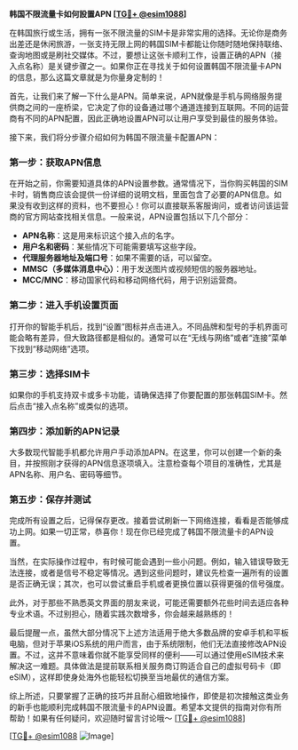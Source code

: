 **韩国不限流量卡如何設置APN [[TG💪+ @esim1088](https://t.me/s/esim1088)]**

在韩国旅行或生活，拥有一张不限流量的SIM卡是非常实用的选择。无论你是商务出差还是休闲旅游，一张支持无限上网的韩国SIM卡都能让你随时随地保持联络、查询地图或是刷社交媒体。不过，要想让这张卡顺利工作，设置正确的APN（接入点名称）是关键步骤之一。如果你正在寻找关于如何设置韩国不限流量卡APN的信息，那么这篇文章就是为你量身定制的！

首先，让我们来了解一下什么是APN。简单来说，APN就像是手机与网络服务提供商之间的一座桥梁，它决定了你的设备通过哪个通道连接到互联网。不同的运营商有不同的APN配置，因此正确地设置APN可以让用户享受到最佳的服务体验。

接下来，我们将分步骤介绍如何为韩国不限流量卡配置APN：

### 第一步：获取APN信息
在开始之前，你需要知道具体的APN设置参数。通常情况下，当你购买韩国的SIM卡时，销售商应该会提供一份详细的说明文档，里面包含了必要的APN信息。如果没有收到这样的资料，也不要担心！你可以直接联系客服询问，或者访问该运营商的官方网站查找相关信息。一般来说，APN设置包括以下几个部分：
- **APN名称**：这是用来标识这个接入点的名字。
- **用户名和密码**：某些情况下可能需要填写这些字段。
- **代理服务器地址及端口号**：如果不需要的话，可以留空。
- **MMSC（多媒体消息中心）**：用于发送图片或视频短信的服务器地址。
- **MCC/MNC**：移动国家代码和移动网络代码，用于识别运营商。

### 第二步：进入手机设置页面
打开你的智能手机后，找到“设置”图标并点击进入。不同品牌和型号的手机界面可能会略有差异，但大致路径都是相似的。通常可以在“无线与网络”或者“连接”菜单下找到“移动网络”选项。

### 第三步：选择SIM卡
如果你的手机支持双卡或多卡功能，请确保选择了你要配置的那张韩国SIM卡。然后点击“接入点名称”或类似的选项。

### 第四步：添加新的APN记录
大多数现代智能手机都允许用户手动添加APN。在这里，你可以创建一个新的条目，并按照刚才获得的APN信息逐项填入。注意检查每个项目的准确性，尤其是APN名称、用户名、密码等细节。

### 第五步：保存并测试
完成所有设置之后，记得保存更改。接着尝试刷新一下网络连接，看看是否能够成功上网。如果一切正常，恭喜你！现在你已经完成了韩国不限流量卡的APN设置。

当然，在实际操作过程中，有时候可能会遇到一些小问题。例如，输入错误导致无法连接，或者是信号不稳定等情况。遇到这些问题时，建议先检查一遍所有的设置是否正确无误；其次，也可以尝试重启手机或者更换位置以获得更强的信号强度。

此外，对于那些不熟悉英文界面的朋友来说，可能还需要额外花些时间去适应各种专业术语。不过别担心，随着实践次数增多，你会越来越熟练的！

最后提醒一点，虽然大部分情况下上述方法适用于绝大多数品牌的安卓手机和平板电脑，但对于苹果iOS系统的用户而言，由于系统限制，他们无法直接修改APN设置。不过，这并不意味着你就不能享受同样的便利——可以通过使用eSIM技术来解决这一难题。具体做法是提前联系相关服务商订购适合自己的虚拟号码卡（即eSIM），这样即使身处海外也能轻松切换至当地最优的通信方案。

综上所述，只要掌握了正确的技巧并且耐心细致地操作，即使是初次接触这类业务的新手也能顺利完成韩国不限流量卡的APN设置。希望本文提供的指南对你有所帮助！如果有任何疑问，欢迎随时留言讨论哦～ [[TG💪+ @esim1088](https://t.me/s/esim1088)]

[[TG💪+ @esim1088](https://t.me/s/esim1088) ![Image](https://i.postimg.cc/4NQfJmqS/Snipaste-2025-05-13-00-14-12.png)]